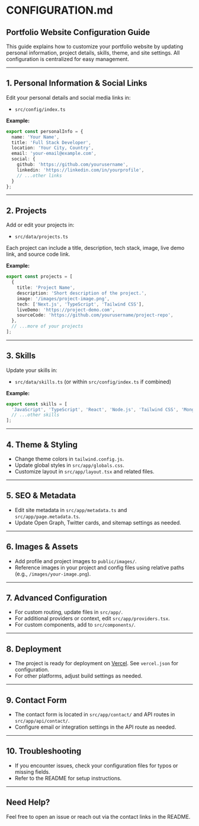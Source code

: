 # CONFIGURATION.md

## Portfolio Website Configuration Guide

This guide explains how to customize your portfolio website by updating personal information, project details, skills, theme, and site settings. All configuration is centralized for easy management.

---

## 1. Personal Information & Social Links

Edit your personal details and social media links in:
- `src/config/index.ts`

**Example:**
```ts
export const personalInfo = {
  name: 'Your Name',
  title: 'Full Stack Developer',
  location: 'Your City, Country',
  email: 'your-email@example.com',
  social: {
    github: 'https://github.com/yourusername',
    linkedin: 'https://linkedin.com/in/yourprofile',
    // ...other links
  }
};
```

---

## 2. Projects

Add or edit your projects in:
- `src/data/projects.ts`

Each project can include a title, description, tech stack, image, live demo link, and source code link.

**Example:**
```ts
export const projects = [
  {
    title: 'Project Name',
    description: 'Short description of the project.',
    image: '/images/project-image.png',
    tech: ['Next.js', 'TypeScript', 'Tailwind CSS'],
    liveDemo: 'https://project-demo.com',
    sourceCode: 'https://github.com/yourusername/project-repo',
  },
  // ...more of your projects
];
```

---

## 3. Skills

Update your skills in:
- `src/data/skills.ts` (or within `src/config/index.ts` if combined)

**Example:**
```ts
export const skills = [
  'JavaScript', 'TypeScript', 'React', 'Node.js', 'Tailwind CSS', 'MongoDB', 'Docker',
  // ...other skills
];
```

---

## 4. Theme & Styling

- Change theme colors in `tailwind.config.js`.
- Update global styles in `src/app/globals.css`.
- Customize layout in `src/app/layout.tsx` and related files.

---

## 5. SEO & Metadata

- Edit site metadata in `src/app/metadata.ts` and `src/app/page.metadata.ts`.
- Update Open Graph, Twitter cards, and sitemap settings as needed.

---

## 6. Images & Assets

- Add profile and project images to `public/images/`.
- Reference images in your project and config files using relative paths (e.g., `/images/your-image.png`).

---

## 7. Advanced Configuration

- For custom routing, update files in `src/app/`.
- For additional providers or context, edit `src/app/providers.tsx`.
- For custom components, add to `src/components/`.

---

## 8. Deployment

- The project is ready for deployment on [Vercel](https://vercel.com/). See `vercel.json` for configuration.
- For other platforms, adjust build settings as needed.

---

## 9. Contact Form

- The contact form is located in `src/app/contact/` and API routes in `src/app/api/contact/`.
- Configure email or integration settings in the API route as needed.

---

## 10. Troubleshooting

- If you encounter issues, check your configuration files for typos or missing fields.
- Refer to the README for setup instructions.

---

## Need Help?

Feel free to open an issue or reach out via the contact links in the README.
